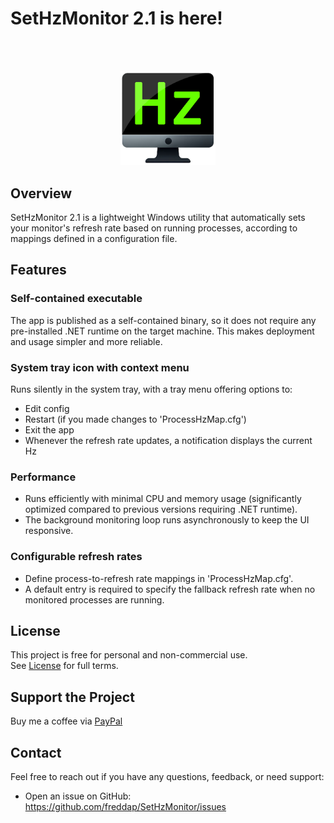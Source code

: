 # SetHzMonitor 2.1 is here!

<br><br>
<p align="center">
  <img src="assets/SetHzMonitor-2.0.png"
       style="width:30%;" />
</p>

## Overview

SetHzMonitor 2.1 is a lightweight Windows utility that automatically sets your monitor's refresh rate based on running processes, according to mappings defined in a configuration file.

<!-- [![Demo on YouTube](assets/thumbnail.jpg)](https://www.youtube.com/watch?v=NbPZInSTmLQ) -->

## Features

### Self-contained executable
The app is published as a self-contained binary, so it does not require any pre-installed .NET runtime on the target machine. This makes deployment and usage simpler and more reliable.

### System tray icon with context menu

Runs silently in the system tray, with a tray menu offering options to:
- Edit config
- Restart (if you made changes to 'ProcessHzMap.cfg')
- Exit the app
- Whenever the refresh rate updates, a notification displays the current Hz

### Performance

- Runs efficiently with minimal CPU and memory usage (significantly optimized compared to previous versions requiring .NET runtime).
- The background monitoring loop runs asynchronously to keep the UI responsive.

### Configurable refresh rates

- Define process-to-refresh rate mappings in 'ProcessHzMap.cfg'.
- A default entry is required to specify the fallback refresh rate when no monitored processes are running.

## License

This project is free for personal and non-commercial use.  
See [License](./LICENSE.md) for full terms.

## Support the Project

Buy me a coffee via [PayPal](https://www.paypal.com/donate?business=fredrik8801@gmail.com)

## Contact

Feel free to reach out if you have any questions, feedback, or need support:

- Open an issue on GitHub: https://github.com/freddap/SetHzMonitor/issues
